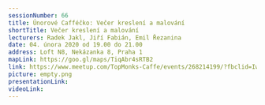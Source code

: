 ```yaml
---
sessionNumber: 66
title: Únorové Cafféčko: Večer kreslení a malování
shortTitle: Večer kreslení a malování
lecturers: Radek Jakl, Jiří Fabián, Emil Řezanina
date: 04. února 2020 od 19.00 do 21.00
address: Loft N8, Nekázanka 8, Praha 1
mapLink: https://goo.gl/maps/TiqAbr4sRTB2
link: https://www.meetup.com/TopMonks-Caffe/events/268214199/?fbclid=IwAR067h3Ijcm_ki9_lOVfJe2mRNuo6yLYyZkEmK3883tGK9l3CZfPHLVlH_s
picture: empty.png
presentationLink:
videoLink:
---
```

